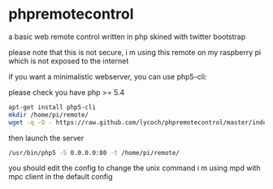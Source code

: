 phpremotecontrol
================

a basic web remote control written in php skined with twitter bootstrap

please note that this is not secure,
i m using this remote on my raspberry pi which is not exposed to the internet


if you want a minimalistic webserver, you can use php5-cli:

please check you have php >= 5.4
```bash
apt-get install php5-cli
mkdir /home/pi/remote/
wget -q -O - https://raw.github.com/lycoch/phpremotecontrol/master/index.php > /home/pi/remote/index.php
```
then launch the server
```bash
/usr/bin/php5 -S 0.0.0.0:80 -t /home/pi/remote/
```

you should edit the config to change the unix command
i m using mpd with mpc client in the default config
